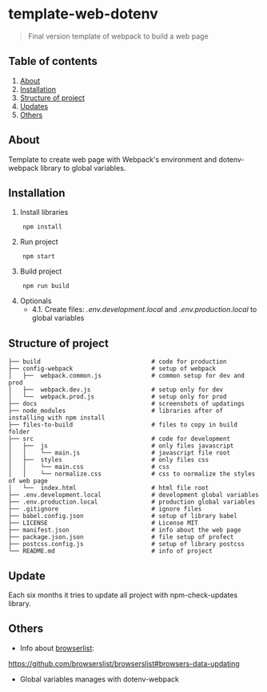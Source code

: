 # template-web-dotenv
>Final version template of webpack to build a web page

## Table of contents
1. [About](#about)
2. [Installation](#installation)
3. [Structure of project](#structure-of-project)
4. [Updates](#updates)
5. [Others](#others)

## About
Template to create web page with Webpack's environment and dotenv-webpack library to global variables.

## Installation
1. Install libraries
```
    npm install
```
2. Run project
```
    npm start
```
3. Build project
```
    npm run build
```
4. Optionals
    - 4.1. Create files: *.env.development.local* and *.env.production.local* to global variables

## Structure of project

    ├── build                               # code for production
    ├── config-webpack                      # setup of webpack
    │   ├──  webpack.common.js              # common setup for dev and prod
    │   ├──  webpack.dev.js                 # setup only for dev
    │   └──  webpack.prod.js                # setup only for prod
    ├── docs                                # screenshots of updatings
    ├── node_modules                        # libraries after of installing with npm install
    ├── files-to-build                      # files to copy in build folder
    ├── src                                 # code for development
    │   ├──  js                             # only files javascript
    │   │    └── main.js                    # javascript file root
    │   ├──  styles                         # only files css
    │   │    └── main.css                   # css
    │   │    └── normalize.css              # css to normalize the styles of web page
    │   └──  index.html                     # html file root
    ├── .env.development.local              # development global variables
    ├── .env.production.local               # production global variables
    ├── .gitignore                          # ignore files
    ├── babel.config.json                   # setup of library babel
    ├── LICENSE                             # License MIT
    ├── manifest.json                       # info about the web page
    ├── package.json.json                   # file setup of profect
    ├── postcss.config.js                   # setup of library postcss
    └── README.md                           # info of project


## Update
Each six months it tries to update all project with npm-check-updates library.
## Others
- Info about [browserlist](https://github.com/browserslist/browserslist#browsers-data-updating): 

https://github.com/browserslist/browserslist#browsers-data-updating
- Global variables manages with dotenv-webpack
